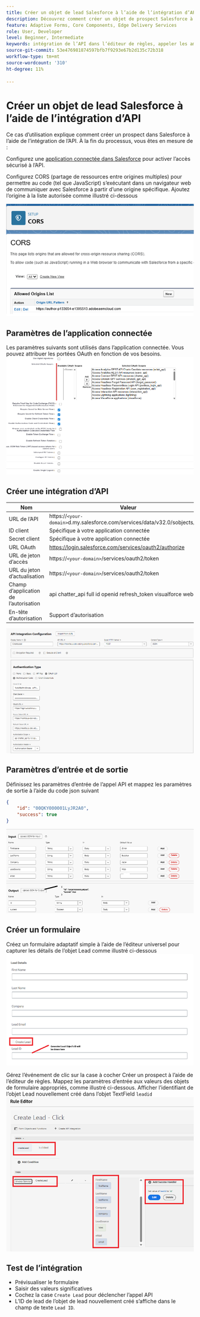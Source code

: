 ```yaml
---
title: Créer un objet de lead Salesforce à l’aide de l’intégration d’API
description: Découvrez comment créer un objet de prospect Salesforce à l’aide de l’intégration d’API.
feature: Adaptive Forms, Core Components, Edge Delivery Services
role: User, Developer
level: Beginner, Intermediate
keywords: intégration de l’API dans l’éditeur de règles, appeler les améliorations du service
source-git-commit: 53e476981874597bfb7f9293e67b2d135c72b318
workflow-type: tm+mt
source-wordcount: '310'
ht-degree: 11%

---
```


# Créer un objet de lead Salesforce à l’aide de l’intégration d’API

Ce cas d’utilisation explique comment créer un prospect dans Salesforce à l’aide de l’intégration de l’API. À la fin du processus, vous êtes en mesure de :

Configurez une [application connectée dans Salesforce](https://help.salesforce.com/s/articleView?id=platform.ev_relay_create_connected_app.htm&type=5) pour activer l’accès sécurisé à l’API.

Configurez CORS (partage de ressources entre origines multiples) pour permettre au code (tel que JavaScript) s’exécutant dans un navigateur web de communiquer avec Salesforce à partir d’une origine spécifique. Ajoutez l’origine à la liste autorisée comme illustré ci-dessous

![cors](assets/salesforce-cors.png)

## Paramètres de l’application connectée

Les paramètres suivants sont utilisés dans l’application connectée. Vous pouvez attribuer les portées OAuth en fonction de vos besoins.
![connections-app-settings](assets/salesforce-connected-app-settings.png)

## Créer une intégration d’API

| Nom | Valeur |
|--------------------------------|------------------|
| URL de l’API | https://`<your-domain>`d.my.salesforce.com/services/data/v32.0/sobjects/Lead |
| ID client | Spécifique à votre application connectée |
| Secret client | Spécifique à votre application connectée |
| URL OAuth | https://login.salesforce.com/services/oauth2/authorize |
| URL de jeton d’accès | https://`<your-domain>`/services/oauth2/token |
| URL du jeton d’actualisation | https://`<your-domain>`/services/oauth2/token |
| Champ d’application de l’autorisation | api chatter_api full id openid refresh_token visualforce web |
| En-tête d’autorisation | Support d’autorisation |

![intégration-api](assets/salesforce-api-integration-create-lead.png)

## Paramètres d’entrée et de sortie

Définissez les paramètres d’entrée de l’appel API et mappez les paramètres de sortie à l’aide du code json suivant

```json
{
    "id": "00QKY000001LyJR2A0",
    "success": true
}
```

![entrée-sortie](assets/create-lead-api-integration-input-output.png)

## Créer un formulaire

Créez un formulaire adaptatif simple à l’aide de l’éditeur universel pour capturer les détails de l’objet Lead comme illustré ci-dessous
![lead-object-form](assets/create-lead.png)

Gérez l’événement de clic sur la case à cocher Créer un prospect à l’aide de l’éditeur de règles. Mappez les paramètres d’entrée aux valeurs des objets de formulaire appropriés, comme illustré ci-dessous. Afficher l’identifiant de l’objet Lead nouvellement créé dans l’objet TextField `leadid`
![éditeur de règles](assets/create-leade-rule-editor.png)

## Test de l’intégration

- Prévisualiser le formulaire
- Saisir des valeurs significatives
- Cochez la case `Create Lead` pour déclencher l’appel API
- L’ID de lead de l’objet de lead nouvellement créé s’affiche dans le champ de texte `Lead ID`.